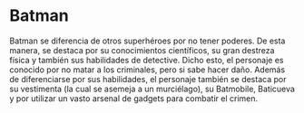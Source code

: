 # Batman

Batman se diferencia de otros superhéroes por no tener poderes. De esta manera, se destaca por su conocimientos científicos, su gran destreza física y también sus habilidades de detective. Dicho esto, el personaje es conocido por no matar a los criminales, pero si sabe hacer daño. Además de diferenciarse por sus habilidades, el personaje también se destaca por su vestimenta (la cual se asemeja a un murciélago), su Batmobile, Baticueva y por utilizar un vasto arsenal de gadgets para combatir el crimen.
